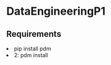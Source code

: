 <div>
    <h1>DataEngineeringP1</h1>
</div>
<div>
    <h2>Requirements</h2>
    <lu>
        <li>pip install pdm</li>
        <li>2: pdm install</li>
    </lu>
</div>